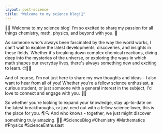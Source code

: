 ```yaml
---
layout: post-science
title: "Welcome to my science blog!🔬"
---
```


👋🔬 Welcome to my science blog! I'm so excited to share my passion for all things chemistry, math, physics, and beyond with you. 🌟

As someone who's always been fascinated by the way the world works, I can't wait to explore the latest developments, discoveries, and insights in these fields. Whether it's breaking down complex chemical reactions, diving deep into the mysteries of the universe, or exploring the ways in which math shapes our everyday lives, there's always something new and exciting to learn. 🤓🧪🌌

And of course, I'm not just here to share my own thoughts and ideas - I also want to hear from all of you! Whether you're a fellow science enthusiast, a curious student, or just someone with a general interest in the subject, I'd love to connect and engage with you. 🤝💡

So whether you're looking to expand your knowledge, stay up-to-date on the latest breakthroughs, or just nerd out with a fellow science lover, this is the place for you. 🌎🔍 And who knows - together, we just might discover something truly amazing. 🚀🌟 #ScienceBlog #Chemistry #Mathematics #Physics #ScienceEnthusiast
